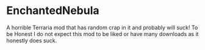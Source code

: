 # EnchantedNebula
A horrible Terraria mod that has random crap in it and probably will suck!
To be Honest I do not expect this mod to be liked or have many downloads as it honestly does suck.

